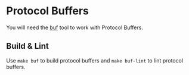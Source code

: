 # Protocol Buffers

You will need the [buf](https://docs.buf.build/installation) tool to work with Protocol Buffers.

## Build & Lint

Use `make buf` to build protocol buffers and `make buf-lint` to lint protocol buffers.
